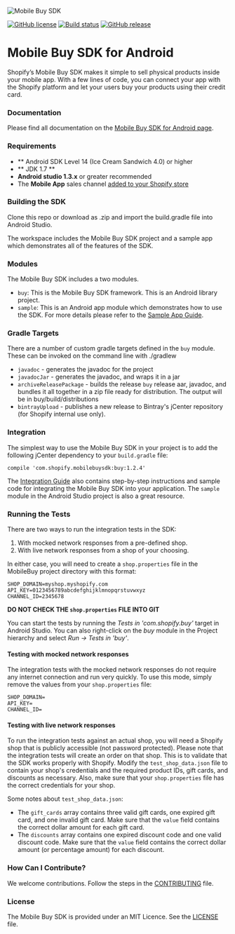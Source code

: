 ![Mobile Buy SDK](http://s3.amazonaws.com/shopify-marketing_assets/static/mbsdk-github.png)

[![GitHub license](https://img.shields.io/badge/license-MIT-lightgrey.svg)](https://github.com/Shopify/mobile-buy-sdk-android/blob/master/LICENSE)
[![Build status](https://badge.buildkite.com/79fc5fd5079ed7e7f5316bbcd36e2f8101ff0b6ac99670c3ee.svg)](https://buildkite.com/shopify/mobile-buy-sdk-android)
[![GitHub release](https://img.shields.io/github/release/shopify/mobile-buy-sdk-android.svg)](https://github.com/Shopify/mobile-buy-sdk-android/releases)

# Mobile Buy SDK for Android

Shopify’s Mobile Buy SDK makes it simple to sell physical products inside your mobile app. With a few lines of code, you can connect your app with the Shopify platform and let your users buy your products using their credit card.

### Documentation

Please find all documentation on the [Mobile Buy SDK for Android page](https://docs.shopify.com/mobile-buy-sdk/android).

### Requirements

- ** Android SDK Level 14 (Ice Cream Sandwich 4.0) or higher
- ** JDK 1.7 **
- **Android studio 1.3.x** or greater recommended
- The **Mobile App** sales channel [added to your Shopify store](https://docs.shopify.com/api/sdks/mobile-buy-sdk/add-mobile-app-sales-channel)

### Building the SDK

Clone this repo or download as .zip and import the build.gradle file into Android Studio.

The workspace includes the Mobile Buy SDK project and a sample app which demonstrates all of the features of the SDK.

### Modules

The Mobile Buy SDK includes a two modules.

* `buy`: This is the Mobile Buy SDK framework. This is an Android library project.
* `sample`: This is an Android app module which demonstrates how to use the SDK. For more details please refer to the [Sample App Guide](https://docs.shopify.com/api/sdks/mobile-buy-sdk/android/sample-app-guide).

### Gradle Targets
There are a number of custom gradle targets defined in the `buy` module.
These can be invoked on the command line with ./gradlew <target>

* `javadoc` - generates the javadoc for the project
* `javadocJar` - generates the javadoc, and wraps it in a jar
* `archiveReleasePackage` - builds the release `buy` release aar, javadoc, and bundles it all together in a zip file ready for distribution.  The output will be in buy/build/distributions
* `bintrayUpload` - publishes a new release to Bintray's jCenter repository (for Shopify internal use only).

### Integration

The simplest way to use the Mobile Buy SDK in your project is to add the following jCenter dependency to your `build.gradle` file:

	compile 'com.shopify.mobilebuysdk:buy:1.2.4'

The [Integration Guide](https://docs.shopify.com/api/sdks/mobile-buy-sdk/android/integration-guide) also contains step-by-step instructions and sample code for integrating the Mobile Buy SDK into your application. The `sample` module in the Android Studio project is also a great resource.

### Running the Tests

There are two ways to run the integration tests in the SDK:

1. With mocked network responses from a pre-defined shop.
2. With live network responses from a shop of your choosing.

In either case, you will need to create a `shop.properties` file in the MobileBuy project directory with this format:

	SHOP_DOMAIN=myshop.myshopify.com
	API_KEY=0123456789abcdefghijklmnopqrstuvwxyz
	CHANNEL_ID=2345678
	
**DO NOT CHECK THE `shop.properties` FILE INTO GIT**
	
You can start the tests by running the *Tests in 'com.shopify.buy'* target in Android Studio. You can also right-click on the *buy* module in the Project hierarchy and select *Run -> Tests in 'buy'*.

#### Testing with mocked network responses

The integration tests with the mocked network responses do not require any internet connection and run very quickly. To use this mode, simply remove the values from your `shop.properties` file:

	SHOP_DOMAIN=
	API_KEY=
	CHANNEL_ID=
	
#### Testing with live network responses

To run the integration tests against an actual shop, you will need a Shopify shop that is publicly accessible (not password protected). Please note that the integration tests will create an order on that shop. This is to validate that the SDK works properly with Shopify. Modify the `test_shop_data.json` file to contain your shop's credentials and the required product IDs, gift cards, and discounts as necessary. Also, make sure that your `shop.properties` file has the correct credentials for your shop.

Some notes about `test_shop_data.json`:

- The `gift_cards` array contains three valid gift cards, one expired gift card, and one invalid gift card. Make sure that the `value` field contains the correct dollar amount for each gift card.
- The `discounts` array contains one expired discount code and one valid discount code. Make sure that the `value` field contains the correct dollar amount (or percentage amount) for each discount.

### How Can I Contribute?

We welcome contributions. Follow the steps in the [CONTRIBUTING](CONTRIBUTING.md) file.

### License 

The Mobile Buy SDK is provided under an MIT Licence. See the [LICENSE](LICENSE) file.
